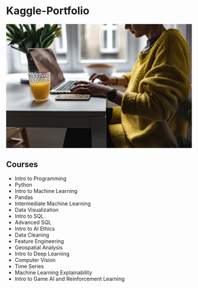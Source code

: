 # Kaggle-Portfolio
![](https://github.com/natnew/Kaggle-Portfolio/blob/main/data/kaboompics_businesswoman-working-at-her-laptop-4896.jpg)

## Courses

* Intro to Programming
* Python
* Intro to Machine Learning
* Pandas
* Intermediate Machine Learning
* Data Visualization
* Intro to SQL
* Advanced SQL
* Intro to AI Ethics
* Data Cleaning
* Feature Engineering
* Geospatial Analysis
* Intro to Deep Learning
* Computer Vision
* Time Series
* Machine Learning Explainability
* Intro to Game AI and Reinforcement Learning
